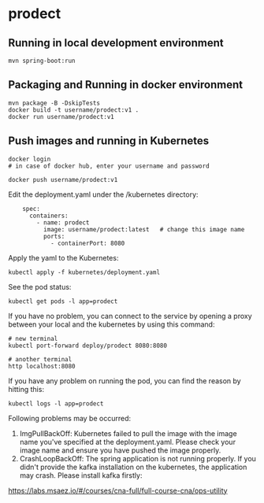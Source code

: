 # prodect

## Running in local development environment

```
mvn spring-boot:run
```

## Packaging and Running in docker environment

```
mvn package -B -DskipTests
docker build -t username/prodect:v1 .
docker run username/prodect:v1
```

## Push images and running in Kubernetes

```
docker login 
# in case of docker hub, enter your username and password

docker push username/prodect:v1
```

Edit the deployment.yaml under the /kubernetes directory:
```
    spec:
      containers:
        - name: prodect
          image: username/prodect:latest   # change this image name
          ports:
            - containerPort: 8080

```

Apply the yaml to the Kubernetes:
```
kubectl apply -f kubernetes/deployment.yaml
```

See the pod status:
```
kubectl get pods -l app=prodect
```

If you have no problem, you can connect to the service by opening a proxy between your local and the kubernetes by using this command:
```
# new terminal
kubectl port-forward deploy/prodect 8080:8080

# another terminal
http localhost:8080
```

If you have any problem on running the pod, you can find the reason by hitting this:
```
kubectl logs -l app=prodect
```

Following problems may be occurred:

1. ImgPullBackOff:  Kubernetes failed to pull the image with the image name you've specified at the deployment.yaml. Please check your image name and ensure you have pushed the image properly.
1. CrashLoopBackOff: The spring application is not running properly. If you didn't provide the kafka installation on the kubernetes, the application may crash. Please install kafka firstly:

https://labs.msaez.io/#/courses/cna-full/full-course-cna/ops-utility

